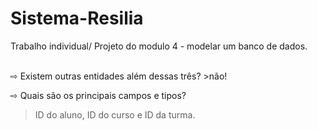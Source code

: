 # Sistema-Resilia
Trabalho individual/ Projeto do modulo 4 - modelar um banco de dados.
 
<br>
⇨ Existem outras entidades além dessas três?
>não!
<br>

⇨ Quais são os principais campos e tipos?
>ID do aluno, ID do curso e ID da turma.
<br>
